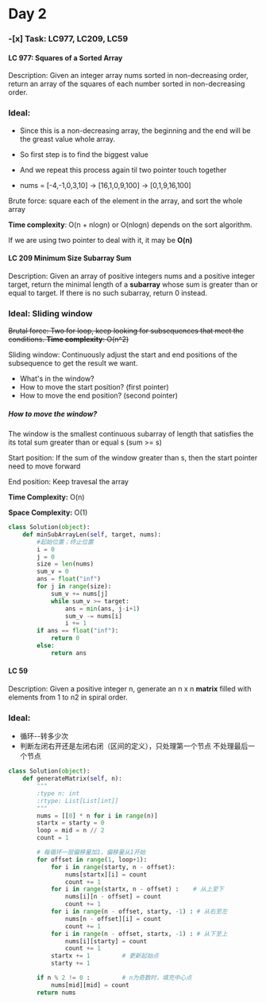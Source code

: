# Day 2 

### -[x] Task: LC977, LC209, LC59

#### LC 977: Squares of a Sorted Array
Description: Given an integer array nums sorted in non-decreasing order, return an array of the squares of each number sorted in non-decreasing order.

### Ideal: 
* Since this is a non-decreasing array, the beginning and the end will be the greast value whole array. 

* So first step is to find the biggest value
* And we repeat this process again til two pointer touch together

* nums = [-4,-1,0,3,10] -> [16,1,0,9,100] -> [0,1,9,16,100]

Brute force: square each of the element in the array, and sort the whole array

__Time complexity__: O(n + nlogn) or O(nlogn) depends on the sort algorithm. 

If we are using two pointer to deal with it, it may be __O(n)__


#### LC 209 Minimum Size Subarray Sum

Description: Given an array of positive integers nums and a positive integer target, return the minimal length of a __subarray__ whose sum is greater than or equal to target. If there is no such subarray, return 0 instead.

### Ideal: Sliding window

~~Brutal force: Two for loop, keep looking for subsequences that meet the conditions. __Time complexity__: O(n^2)~~

Sliding window: Continuously adjust the start and end positions of the subsequence to get the result we want.

* What's in the window?
* How to move the start position? (first pointer)
* How to move the end position? (second pointer)

##### How to move the window?

The window is the smallest continuous subarray of length that satisfies the its total sum greater than or equal s (sum >= s)

Start position: If the sum of the window greater than s, then the start pointer need to move forward

End position: Keep travesal the array

__Time Complexity:__ O(n)

__Space Complexity:__ O(1)


```Python
class Solution(object):
    def minSubArrayLen(self, target, nums):
        #起始位置；终止位置
        i = 0
        j = 0
        size = len(nums)
        sum_v = 0
        ans = float("inf")
        for j in range(size):
            sum_v += nums[j]
            while sum_v >= target:
                ans = min(ans, j-i+1)
                sum_v -= nums[i]
                i += 1
        if ans == float("inf"):
            return 0 
        else:
            return ans
```

#### LC 59
Description: Given a positive integer n, generate an n x n __matrix__ filled with elements from 1 to n2 in spiral order. 

### Ideal: 
* 循环--转多少次
*  判断左闭右开还是左闭右闭（区间的定义），只处理第一个节点 不处理最后一个节点

```python
class Solution(object):
    def generateMatrix(self, n):
        """
        :type n: int
        :rtype: List[List[int]]
        """
        nums = [[0] * n for i in range(n)]
        startx = starty = 0
        loop = mid = n // 2
        count = 1

        # 每循环一层偏移量加1，偏移量从1开始
        for offset in range(1, loop+1):
            for i in range(starty, n - offset):
                nums[startx][i] = count
                count += 1
            for i in range(startx, n - offset) :    # 从上至下
                nums[i][n - offset] = count
                count += 1
            for i in range(n - offset, starty, -1) : # 从右至左
                nums[n - offset][i] = count
                count += 1
            for i in range(n - offset, startx, -1) : # 从下至上
                nums[i][starty] = count
                count += 1                
            startx += 1         # 更新起始点
            starty += 1

        if n % 2 != 0 :			# n为奇数时，填充中心点
            nums[mid][mid] = count 
        return nums
```





